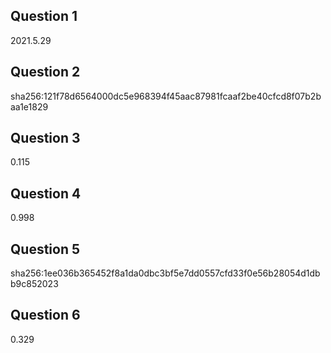 ## Question 1

2021.5.29

## Question 2

sha256:121f78d6564000dc5e968394f45aac87981fcaaf2be40cfcd8f07b2baa1e1829

## Question 3

0.115

## Question 4

0.998

## Question 5

sha256:1ee036b365452f8a1da0dbc3bf5e7dd0557cfd33f0e56b28054d1dbb9c852023

## Question 6

0.329